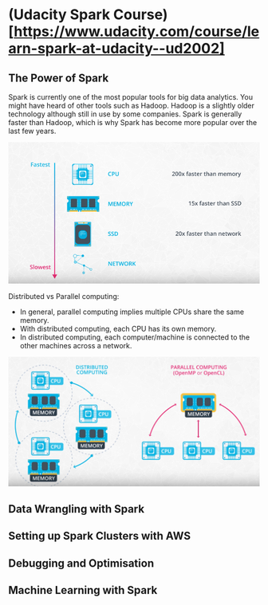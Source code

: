 # (Udacity Spark Course)[https://www.udacity.com/course/learn-spark-at-udacity--ud2002]

## The Power of Spark
Spark is currently one of the most popular tools for big data analytics. You might have heard of other tools such as Hadoop. Hadoop is a slightly older technology although still in use by some companies. Spark is generally faster than Hadoop, which is why Spark has become more popular over the last few years.

![key_ratios_review](images/key_ratios_review.png)

Distributed vs Parallel computing:
- In general, parallel computing implies multiple CPUs share the same memory.
- With distributed computing, each CPU has its own memory.
- In distributed computing, each computer/machine is connected to the other machines across a network.

![distributed_vs_parallel](images/distributed_vs_parallel.png)

## Data Wrangling with Spark
## Setting up Spark Clusters with AWS
## Debugging and Optimisation
## Machine Learning with Spark